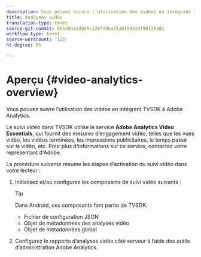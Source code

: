 ```yaml
---
description: Vous pouvez suivre l’utilisation des vidéos en intégrant TVSDK à Adobe Analytics.
title: Analyses vidéo
translation-type: tm+mt
source-git-commit: 89bdda1d4bd5c126f19ba75a819942df901183d1
workflow-type: tm+mt
source-wordcount: '121'
ht-degree: 0%

---
```



# Aperçu {#video-analytics-overview}

Vous pouvez suivre l’utilisation des vidéos en intégrant TVSDK à Adobe Analytics.

Le suivi vidéo dans TVSDK utilise le service **Adobe Analytics Video Essentials**, qui fournit des mesures d’engagement vidéo, telles que les vues vidéo, les vidéos terminées, les impressions publicitaires, le temps passé sur la vidéo, etc. Pour plus d&#39;informations sur ce service, contactez votre représentant d&#39;Adobe.

La procédure suivante résume les étapes d’activation du suivi vidéo dans votre lecteur :

1. Initialisez et/ou configurez les composants de suivi vidéo suivants :

   >[!TIP]
   >
   >Dans Android, ces composants font partie de TVSDK.

   * Fichier de configuration JSON
   * Objet de métadonnées des analyses vidéo
   * Objet de métadonnées global

1. Configurez le rapports d’analyses vidéo côté serveur à l’aide des outils d’administration Adobe Analytics.

